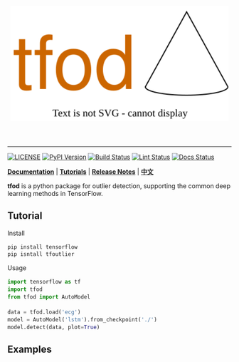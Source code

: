 [license-image]: https://img.shields.io/badge/License-Apache%202.0-blue.svg
[license-url]: https://opensource.org/licenses/Apache-2.0
[pypi-image]: https://badge.fury.io/py/tfts.svg
[pypi-url]: https://pypi.python.org/pypi/tfts
[build-image]: https://github.com/LongxingTan/python-lekin/actions/workflows/test.yml/badge.svg?branch=master
[build-url]: https://github.com/LongxingTan/python-lekin/actions/workflows/test.yml?query=branch%3Amaster
[lint-image]: https://github.com/LongxingTan/python-lekin/actions/workflows/lint.yml/badge.svg
[lint-url]: https://github.com/LongxingTan/python-lekin/actions/workflows/lint.yml
[docs-image]: https://readthedocs.org/projects/python-lekin/badge/?version=latest
[docs-url]: https://python-lekin.readthedocs.io/en/latest/

<h1 align="center">
<img src="./docs/source/_static/logo.svg" width="490" align=center/>
</h1><br>

-------------------------------------------------------------------------

[![LICENSE][license-image]][license-url]
[![PyPI Version][pypi-image]][pypi-url]
[![Build Status][build-image]][build-url]
[![Lint Status][lint-image]][lint-url]
[![Docs Status][docs-image]][docs-url]

**[Documentation](https://tf-outlier.readthedocs.io)** | **[Tutorials](https://tf-outlier.readthedocs.io/en/latest/tutorials.html)** | **[Release Notes](https://tf-outlier.readthedocs.io/en/latest/CHANGELOG.html)** | **[中文](./README_CN.md)**

**tfod** is a python package for outlier detection, supporting the common deep learning methods in TensorFlow.

## Tutorial

Install

```bash
pip install tensorflow
pip isntall tfoutlier
```

Usage

```python
import tensorflow as tf
import tfod
from tfod import AutoModel

data = tfod.load('ecg')
model = AutoModel('lstm').from_checkpoint('./')
model.detect(data, plot=True)
```

## Examples
